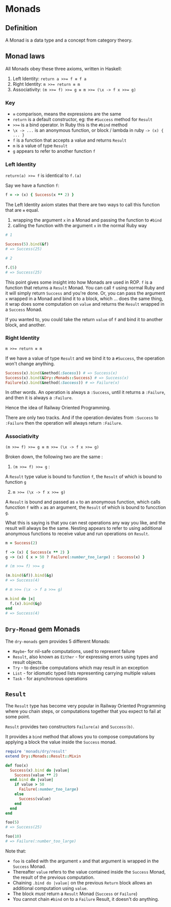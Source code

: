 # Monads

## Definition

A Monad is a data type and a concept from category theory.

## Monad laws

All Monads obey these three axioms, written in Haskell:

1) Left Identity: `return a >>= f ≡ f a`
2) Right Identity: `m >>= return ≡ m`
3) Associativity: `(m >>= f) >>= g ≡ m >>= (\x -> f x >>= g)`

### Key

- `≡` comparison, means the expressions are the same
- `return` is a default constructor, eg: the `#Success` method for `Result`
- `>>=` is a bind operator. In Ruby this is the `#bind` method
- `\x -> ...` is an anonymous function, or block / lambda in ruby `-> (x) { ... }`
- `f` is a function that accepts a value and returns `Result`
- `m` is a value of type `Result`
- `g` appears to refer to another function `f`

### Left Identity

`return(a) >>= f` is identical to `f.(a)`

Say we have a function `f`:
```ruby
f = -> (x) { Success(x ** 2) }
```

The Left Identity axiom states that there are two ways to call this function that are `≡` equal.

1) wrapping the argument `x` in a Monad and passing the function to `#bind`
2) calling the function with the argument `x` in the normal Ruby way

```ruby
# 1

Success(5).bind(&f)
# => Success(25)

# 2

f.(5)
# => Success(25)
```

This point gives some insight into how Monads are used in ROP. `f` is a function that returns a `Result` Monad.
You can call `f` using normal Ruby and it will simply return `Success` and you're done.
Or, you can pass the argument `x` wrapped in a Monad and bind it to a block, which ... does the same thing, it wrap does some computation on `value` and returns the `Result` wrapped in a `Success` Monad.

If you wanted to, you could take the return `value` of `f` and bind it to another block, and another.

### Right Identity

`m >>= return ≡ m`

If we have a value of type `Result` and we bind it to a `#Success`, the operation won't change anything.

```ruby
Success(x).bind(&method(:Sucess)) # => Success(x)
Success(x).bind(&Dry::Monads::Success) # => Success(x)
Failure(x).bind(&method(:Success)) # => Failure(x)
```

In other words. An operation is always a `:Success`, until it returns a `:Failure`, and then it is always a `:Failure`.

Hence the idea of Railway Oriented Programming.

There are only two tracks. And if the operation deviates from `:Success` to `:Failure` then the operation will always return `:Failure`.

### Associativity

`(m >>= f) >>= g ≡ m >>= (\x -> f x >>= g)`

Broken down, the following two are the same :

1) `(m >>= f) >>= g` :

A `Result` type value is bound to function `f`, the `Result` of which is bound to function `g`

2) `m >>= (\x -> f x >>= g)`

A `Result` is bound and passed as `x` to an anonymous function, which calls funcction `f` with `x` as an argument, the `Result` of which is bound to funcction `g`.

What this is saying is that you can nest operations any way you like, and the result will always be the same.
Nesting appears to refer to using additional anonymous functions to receive value and run operations on `Result`.

```ruby
m = Success(2)

f -> (x) { Success(x ** 2) }
g -> (x) { x > 50 ? Failure(:number_too_large) : Success(x) }

# (m >>= f) >>= g

(m.bind(&f)).bind(&g)
# => Success(4)

# m >>= (\x -> f a >>= g)

m.bind do |x|
  f.(x).bind(&g)
end
# => Success(4)
```



## `Dry-Monad` gem Monads
The `dry-monads` gem provides 5 different Monads:

- `Maybe`- for nil-safe computations, used to represent failure
- `Result`, also known as `Either` - for expressing errors using types and result objects.
- `Try` - to describe computations which may result in an exception
- `List` - for idiomatic typed lists representing carrying multiple values
- `Task` - for asynchronous operations

## `Result`

The `Result` type has become very popular in Railway Oriented Programming where you chain steps, or computations together that you expect to fail at some point.

`Result` provides two constructors `Failure(a)` and `Success(b)`.

It provides a `bind` method that allows you to compose computations by applying a block the value inside the `Success` monad.

```ruby
require 'monads/dry/result'
extend Dry::Monads::Result::Mixin

def foo(x)
  Success(x).bind do |value|
    Success(value ** 2)
  end.bind do |value|
    if value > 50
      Failure(:number_too_large)
    else
      Success(value)
    end
  end
end

foo(5)
# => Success(25)

foo(10)
# => Failure(:number_too_large)
```

Note that:
- `foo` is called with the argument `x` and that argument is wrapped in the `Success` Monad.
- Thereafter `value` refers to the value contained inside the `Success` Monad, the result of the previous computation.
- Chaining `.bind do |value|` on the previous `Return` block allows an additional computation using `value`.
- The block *must* return a `Result` Monad (`Success` or `Failure`)
- You cannot chain `#bind` on to a `Failure` Result, it doesn't do anything.


